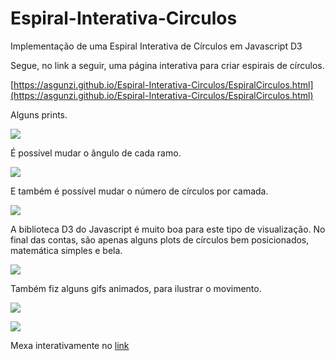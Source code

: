 # Espiral-Interativa-Circulos
Implementação de uma Espiral Interativa de Círculos em Javascript D3


Segue, no link a seguir, uma página interativa para criar espirais de círculos.

[https://asgunzi.github.io/Espiral-Interativa-Circulos/EspiralCirculos.html](https://asgunzi.github.io/Espiral-Interativa-Circulos/EspiralCirculos.html)

Alguns prints.

![](https://ideiasesquecidas.files.wordpress.com/2022/07/screenshot-2022-07-03-022032.png)

É possível mudar o ângulo de cada ramo.

![](https://ideiasesquecidas.files.wordpress.com/2022/07/screenshot-2022-07-03-022043.png)


E também é possível mudar o número de círculos por camada.

![](https://ideiasesquecidas.files.wordpress.com/2022/07/screenshot-2022-07-03-022056.png)


A biblioteca D3 do Javascript é muito boa para este tipo de visualização. No final das contas, são apenas alguns plots de círculos bem posicionados, matemática simples e bela.

![](https://ideiasesquecidas.files.wordpress.com/2022/07/screenshot-2022-07-03-022043-1.png)


Também fiz alguns gifs animados, para ilustrar o movimento.

![](https://ideiasesquecidas.files.wordpress.com/2022/07/espiralcirculos01.gif)

![](https://ideiasesquecidas.files.wordpress.com/2022/07/espiralcirculos02.gif)


Mexa interativamente no [link](https://asgunzi.github.io/Espiral-Interativa-Circulos/EspiralCirculos.html)

